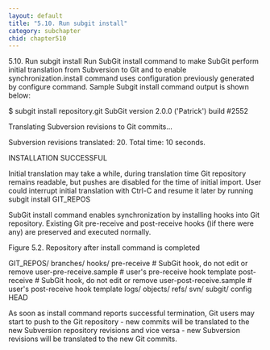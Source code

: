 ```yaml
---
layout: default
title: "5.10. Run subgit install"
category: subchapter
chid: chapter510
---
```

5.10. Run subgit install
Run SubGit install command to make SubGit perform initial translation from Subversion to Git and to enable synchronization.install command uses configuration previously generated by configure command. Sample Subgit install command output is shown below:

$ subgit install repository.git
SubGit version 2.0.0 ('Patrick') build #2552

Translating Subversion revisions to Git commits...

Subversion revisions translated: 20.
Total time: 10 seconds.

INSTALLATION SUCCESSFUL

Initial translation may take a while, during translation time Git repository remains readable, but pushes are disabled for the time of initial import. User could interrupt initial translation with Ctrl-C and resume it later by running subgit install GIT_REPOS

SubGit install command enables synchronization by installing hooks into Git repository. Existing Git pre-receive and post-receive hooks ()if there were any) are preserved and executed normally.

Figure 5.2. Repository after install command is completed

GIT_REPOS/
branches/
hooks/
pre-receive               # SubGit hook, do not edit or remove
user-pre-receive.sample   # user's pre-receive hook template
post-receive              # SubGit hook, do not edit or remove
user-post-receive.sample  # user's post-receive hook template
logs/
objects/
refs/
svn/
subgit/
config
HEAD

As soon as install command reports successful termination, Git users may start to push to the Git repository - new commits will be translated to the new Subversion repository revisions and vice versa - new Subversion revisions will be translated to the new Git commits.